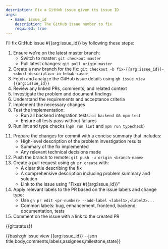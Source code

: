 ```yaml
---
description: Fix a GitHub issue given its issue ID
args:
  - name: issue_id
    description: The GitHub issue number to fix
    required: true
---
```


I'll fix GitHub issue #{{arg:issue_id}} by following these steps:

1. Ensure we're on the latest master branch:
   - Switch to master: `git checkout master`
   - Pull latest changes: `git pull origin master`
2. Create a new branch for the fix: `git checkout -b fix-{{arg:issue_id}}-<short-description-in-kebab-case>`
3. Fetch and analyze the GitHub issue details using `gh issue view {{arg:issue_id}}`
4. Review any linked PRs, comments, and related context
5. Investigate the problem and document findings
6. Understand the requirements and acceptance criteria
7. Implement the necessary changes
8. Test the implementation:
   - Run all backend integration tests: `cd backend && npm test`
   - Ensure all tests pass without failures
9. Run lint and type checks (`npm run lint` and `npm run typecheck`)
<!-- 10. Deploy and test with containers:
   - Build containers: `docker compose build`
   - Run basic e2e tests: `cd frontend && npm run test:e2e:basic`
   - Check container logs for critical errors -->
11. Prepare the changes for commit with a concise summary that includes:
    - High-level description of the problem investigation results
    - Summary of the fix implemented
    - Any relevant technical decisions made
12. Push the branch to remote: `git push -u origin <branch-name>`
13. Create a pull request using `gh pr create` with:
    - A clear title describing the fix
    - A comprehensive description including problem summary and solution
    - Link to the issue using "Fixes #{{arg:issue_id}}"
14. Apply relevant labels to the PR based on the issue labels and change type:
    - Use `gh pr edit <pr-number> --add-label <label1>,<label2>...`
    - Common labels: bug, enhancement, frontend, backend, documentation, tests
15. Comment on the issue with a link to the created PR

{{git:status}}

{{bash:gh issue view {{arg:issue_id}} --json title,body,comments,labels,assignees,milestone,state}}